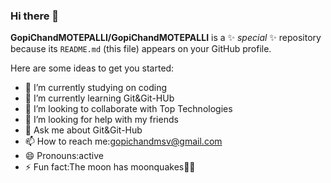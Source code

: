### Hi there 👋


**GopiChandMOTEPALLI/GopiChandMOTEPALLI** is a ✨ _special_ ✨ repository because its `README.md` (this file) appears on your GitHub profile.

Here are some ideas to get you started:

- 🔭 I’m currently studying on coding
- 🌱 I’m currently learning Git&Git-HUb
- 👯 I’m looking to collaborate with Top Technologies
- 🤔 I’m looking for help with my friends
- 💬 Ask me about Git&Git-Hub
- 📫 How to reach me:gopichandmsv@gmail.com
- 😄 Pronouns:active
- ⚡ Fun fact:The moon has moonquakes🤣😉

